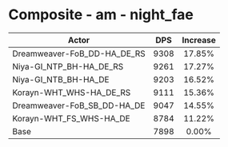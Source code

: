 # Composite - am - night_fae
| Actor | DPS | Increase |
|---|:---:|:---:|
|Dreamweaver-FoB_DD-HA_DE_RS|9308|17.85%|
|Niya-GI_NTP_BH-HA_DE_RS|9261|17.27%|
|Niya-GI_NTB_BH-HA_DE|9203|16.52%|
|Korayn-WHT_WHS-HA_DE_RS|9111|15.36%|
|Dreamweaver-FoB_SB_DD-HA_DE|9047|14.55%|
|Korayn-WHT_FS_WHS-HA_DE|8784|11.22%|
|Base|7898|0.00%|
